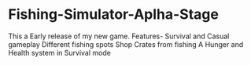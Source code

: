 # Fishing-Simulator-Aplha-Stage
This a Early release of my new game.
Features-
  Survival and Casual gameplay
  Different fishing spots
  Shop
  Crates from fishing
  A Hunger and Health system in Survival mode
